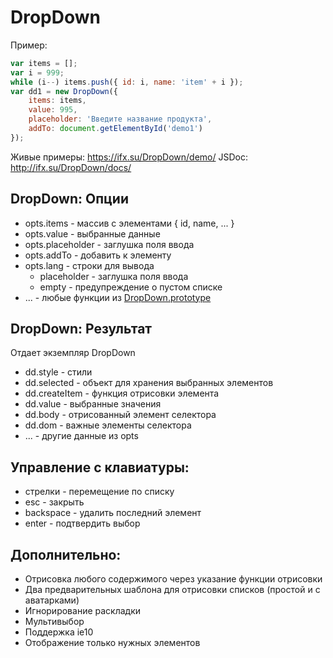 # DropDown
Пример:
```js
var items = [];
var i = 999;
while (i--) items.push({ id: i, name: 'item' + i });
var dd1 = new DropDown({
    items: items,
    value: 995,
    placeholder: 'Введите название продукта',
    addTo: document.getElementById('demo1')
});
```
Живые примеры: https://ifx.su/DropDown/demo/
JSDoc: http://ifx.su/DropDown/docs/

## DropDown: Опции
* opts.items - массив с элементами { id, name, ... }
* opts.value - выбранные данные
* opts.placeholder - заглушка поля ввода
* opts.addTo - добавить к элементу
* opts.lang - строки для вывода
    * placeholder - заглушка поля ввода
    * empty - предупреждение о пустом списке
* ... - любые функции из [DropDown.prototype](source/DropDown.js)

## DropDown: Результат
Отдает экземпляр DropDown
* dd.style - стили
* dd.selected - объект для хранения выбранных элементов
* dd.createItem - функция отрисовки элемента
* dd.value - выбранные значения
* dd.body - отрисованный элемент селектора
* dd.dom - важные элементы селектора
* ... - другие данные из opts

## Управление с клавиатуры:
* стрелки - перемещение по списку
* esc - закрыть
* backspace - удалить последний элемент
* enter - подтвердить выбор

## Дополнительно:
* Отрисовка любого содержимого через указание функции отрисовки
* Два предварительных шаблона для отрисовки списков (простой и с аватарками)
* Игнорирование раскладки
* Мультивыбор
* Поддержка ie10
* Отображение только нужных элементов
